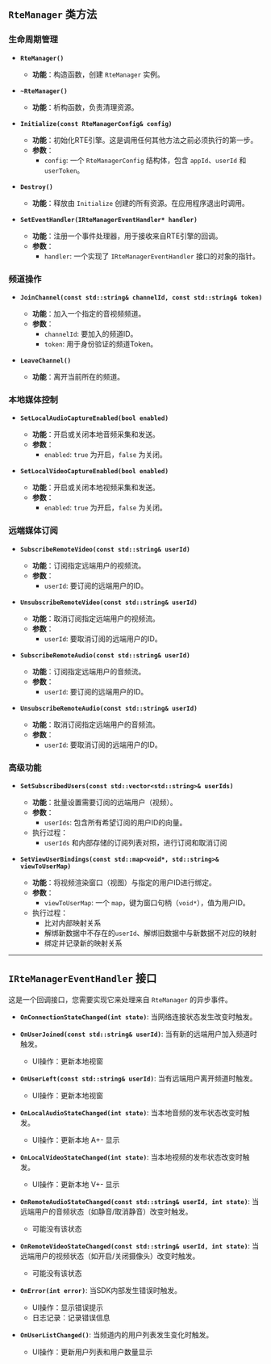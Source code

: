 ## `RteManager` 类方法

### 生命周期管理

- **`RteManager()`**
  - **功能**：构造函数，创建 `RteManager` 实例。

- **`~RteManager()`**
  - **功能**：析构函数，负责清理资源。

- **`Initialize(const RteManagerConfig& config)`**
  - **功能**：初始化RTE引擎。这是调用任何其他方法之前必须执行的第一步。
  - **参数**：
    - `config`: 一个 `RteManagerConfig` 结构体，包含 `appId`、`userId` 和 `userToken`。

- **`Destroy()`**
  - **功能**：释放由 `Initialize` 创建的所有资源。在应用程序退出时调用。

- **`SetEventHandler(IRteManagerEventHandler* handler)`**
  - **功能**：注册一个事件处理器，用于接收来自RTE引擎的回调。
  - **参数**：
    - `handler`: 一个实现了 `IRteManagerEventHandler` 接口的对象的指针。

### 频道操作

- **`JoinChannel(const std::string& channelId, const std::string& token)`**
  - **功能**：加入一个指定的音视频频道。
  - **参数**：
    - `channelId`: 要加入的频道ID。
    - `token`: 用于身份验证的频道Token。

- **`LeaveChannel()`**
  - **功能**：离开当前所在的频道。

### 本地媒体控制

- **`SetLocalAudioCaptureEnabled(bool enabled)`**
  - **功能**：开启或关闭本地音频采集和发送。
  - **参数**：
    - `enabled`: `true` 为开启，`false` 为关闭。

- **`SetLocalVideoCaptureEnabled(bool enabled)`**
  - **功能**：开启或关闭本地视频采集和发送。
  - **参数**：
    - `enabled`: `true` 为开启，`false` 为关闭。

### 远端媒体订阅

- **`SubscribeRemoteVideo(const std::string& userId)`**
  - **功能**：订阅指定远端用户的视频流。
  - **参数**：
    - `userId`: 要订阅的远端用户的ID。

- **`UnsubscribeRemoteVideo(const std::string& userId)`**
  - **功能**：取消订阅指定远端用户的视频流。
  - **参数**：
    - `userId`: 要取消订阅的远端用户的ID。

- **`SubscribeRemoteAudio(const std::string& userId)`**
  - **功能**：订阅指定远端用户的音频流。
  - **参数**：
    - `userId`: 要订阅的远端用户的ID。

- **`UnsubscribeRemoteAudio(const std::string& userId)`**
  - **功能**：取消订阅指定远端用户的音频流。
  - **参数**：
    - `userId`: 要取消订阅的远端用户的ID。

### 高级功能

- **`SetSubscribedUsers(const std::vector<std::string>& userIds)`**
  - **功能**：批量设置需要订阅的远端用户（视频）。
  - **参数**：
    - `userIds`: 包含所有希望订阅的用户ID的向量。
  - 执行过程：
    - `userIds` 和内部存储的订阅列表对照，进行订阅和取消订阅

- **`SetViewUserBindings(const std::map<void*, std::string>& viewToUserMap)`**
  - **功能**：将视频渲染窗口（视图）与指定的用户ID进行绑定。
  - **参数**：
    - `viewToUserMap`: 一个 `map`，键为窗口句柄（`void*`），值为用户ID。
  - 执行过程：
    - 比对内部映射关系
    - 解绑新数据中不存在的`userId`、解绑旧数据中与新数据不对应的映射
    - 绑定并记录新的映射关系

---

## `IRteManagerEventHandler` 接口

这是一个回调接口，您需要实现它来处理来自 `RteManager` 的异步事件。

- **`OnConnectionStateChanged(int state)`**: 当网络连接状态发生改变时触发。
- **`OnUserJoined(const std::string& userId)`**: 当有新的远端用户加入频道时触发。
  - UI操作：更新本地视窗

- **`OnUserLeft(const std::string& userId)`**: 当有远端用户离开频道时触发。
  - UI操作：更新本地视窗
- **`OnLocalAudioStateChanged(int state)`**: 当本地音频的发布状态改变时触发。
  - UI操作：更新本地 A+- 显示
- **`OnLocalVideoStateChanged(int state)`**: 当本地视频的发布状态改变时触发。
  - UI操作：更新本地 V+- 显示
- **`OnRemoteAudioStateChanged(const std::string& userId, int state)`**: 当远端用户的音频状态（如静音/取消静音）改变时触发。
  - 可能没有该状态
- **`OnRemoteVideoStateChanged(const std::string& userId, int state)`**: 当远端用户的视频状态（如开启/关闭摄像头）改变时触发。
  - 可能没有该状态
- **`OnError(int error)`**: 当SDK内部发生错误时触发。
  - UI操作：显示错误提示
  - 日志记录：记录错误信息
- **`OnUserListChanged()`**: 当频道内的用户列表发生变化时触发。
  - UI操作：更新用户列表和用户数量显示
